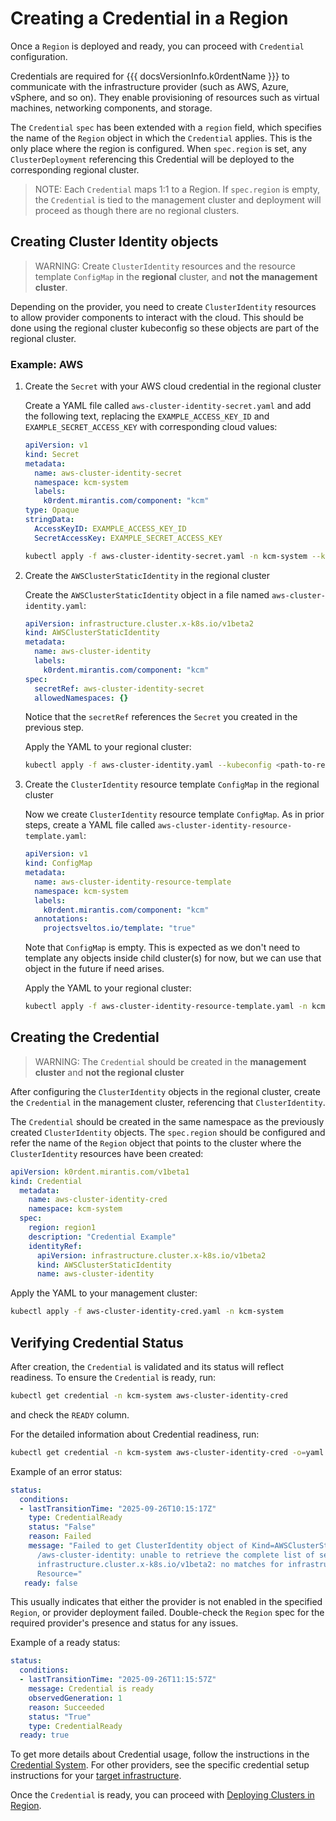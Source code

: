 # Creating a Credential in a Region

Once a `Region` is deployed and ready, you can proceed with `Credential` configuration.

Credentials are required for {{{ docsVersionInfo.k0rdentName }}} to communicate with the infrastructure provider
(such as AWS, Azure, vSphere, and so on). They enable provisioning of resources such as virtual machines, networking components,
and storage.

The `Credential` `spec` has been extended with a `region` field, which specifies the name of the `Region` object in which the `Credential`
applies. This is the only place where the region is configured. When `spec.region` is set, any `ClusterDeployment`
referencing this Credential will be deployed to the corresponding regional cluster.

> NOTE:
> Each `Credential` maps 1:1 to a Region. If `spec.region` is empty, the `Credential` is tied to the management cluster
> and deployment will proceed as though there are no regional clusters.

## Creating Cluster Identity objects

> WARNING:
> Create `ClusterIdentity` resources and the resource template `ConfigMap` in the **regional** cluster, and **not the management cluster**.

Depending on the provider, you need to create `ClusterIdentity` resources to allow provider components to interact
with the cloud. This should be done using the regional cluster kubeconfig so these objects are part of the regional cluster.

### Example: AWS

1. Create the `Secret` with your AWS cloud credential in the regional cluster

    Create a YAML file called `aws-cluster-identity-secret.yaml` and add the following text, replacing the
`EXAMPLE_ACCESS_KEY_ID` and `EXAMPLE_SECRET_ACCESS_KEY` with corresponding cloud values:

    ```yaml
    apiVersion: v1
    kind: Secret
    metadata:
      name: aws-cluster-identity-secret
      namespace: kcm-system
      labels:
        k0rdent.mirantis.com/component: "kcm"
    type: Opaque
    stringData:
      AccessKeyID: EXAMPLE_ACCESS_KEY_ID
      SecretAccessKey: EXAMPLE_SECRET_ACCESS_KEY
    ```

    ```bash
    kubectl apply -f aws-cluster-identity-secret.yaml -n kcm-system --kubeconfig <path-to-regional-cluster-kubeconfig>
    ```

2. Create the `AWSClusterStaticIdentity` in the regional cluster

   Create the `AWSClusterStaticIdentity` object in a file named `aws-cluster-identity.yaml`:

   ```yaml
   apiVersion: infrastructure.cluster.x-k8s.io/v1beta2
   kind: AWSClusterStaticIdentity
   metadata:
     name: aws-cluster-identity
     labels:
       k0rdent.mirantis.com/component: "kcm"
   spec:
     secretRef: aws-cluster-identity-secret
     allowedNamespaces: {}
   ```

   Notice that the `secretRef` references the `Secret` you created in the previous step.

   Apply the YAML to your regional cluster:

   ```bash
   kubectl apply -f aws-cluster-identity.yaml --kubeconfig <path-to-regional-cluster-kubeconfig>
   ```

3. Create the `ClusterIdentity` resource template `ConfigMap` in the regional cluster

   Now we create `ClusterIdentity` resource template `ConfigMap`. As in prior steps, create a YAML file called `aws-cluster-identity-resource-template.yaml`:

   ```yaml
   apiVersion: v1
   kind: ConfigMap
   metadata:
     name: aws-cluster-identity-resource-template
     namespace: kcm-system
     labels:
       k0rdent.mirantis.com/component: "kcm"
     annotations:
       projectsveltos.io/template: "true"
   ```

   Note that `ConfigMap` is empty. This is expected as we don't need to template any objects inside child cluster(s) for now, but we can use that object in the future if need arises.

   Apply the YAML to your regional cluster:

   ```bash
   kubectl apply -f aws-cluster-identity-resource-template.yaml -n kcm-system --kubeconfig <path-to-regional-cluster-kubeconfig>
   ```

## Creating the Credential

> WARNING:
> The `Credential` should be created in the **management cluster** and **not the regional cluster**

After configuring the `ClusterIdentity` objects in the regional cluster, create the `Credential` in the management cluster, referencing that
`ClusterIdentity`.

The `Credential` should be created in the same namespace as the previously created `ClusterIdentity` objects.
The `spec.region` should be configured and refer the name of the `Region` object that points to the cluster where the
`ClusterIdentity` resources have been created:

```yaml
apiVersion: k0rdent.mirantis.com/v1beta1
kind: Credential
  metadata:
    name: aws-cluster-identity-cred
    namespace: kcm-system
  spec:
    region: region1
    description: "Credential Example"
    identityRef:
      apiVersion: infrastructure.cluster.x-k8s.io/v1beta2
      kind: AWSClusterStaticIdentity
      name: aws-cluster-identity
```

Apply the YAML to your management cluster:

```bash
kubectl apply -f aws-cluster-identity-cred.yaml -n kcm-system
```

## Verifying Credential Status

After creation, the `Credential` is validated and its status will reflect readiness. To ensure the `Credential` is
ready, run:

```bash
kubectl get credential -n kcm-system aws-cluster-identity-cred
```

and check the `READY` column.

For the detailed information about Credential readiness, run:

```bash
kubectl get credential -n kcm-system aws-cluster-identity-cred -o=yaml
```

Example of an error status:

```yaml
status:
  conditions:
  - lastTransitionTime: "2025-09-26T10:15:17Z"
    type: CredentialReady
    status: "False"
    reason: Failed
    message: "Failed to get ClusterIdentity object of Kind=AWSClusterStaticIdentity
      /aws-cluster-identity: unable to retrieve the complete list of server APIs:
      infrastructure.cluster.x-k8s.io/v1beta2: no matches for infrastructure.cluster.x-k8s.io/v1beta2,
      Resource="
   ready: false
```

This usually indicates that either the provider is not enabled in the specified `Region`, or provider deployment failed.
Double-check the `Region` spec for the required provider's presence and status for any issues.

Example of a ready status:

```yaml
status:
  conditions:
  - lastTransitionTime: "2025-09-26T11:15:57Z"
    message: Credential is ready
    observedGeneration: 1
    reason: Succeeded
    status: "True"
    type: CredentialReady
  ready: true
```

To get more details about Credential usage, follow the instructions in the [Credential System](../access/credentials/index.md).
For other providers, see the specific credential setup instructions for your
[target infrastructure](../installation/prepare-mgmt-cluster/index.md).

Once the `Credential` is ready, you can proceed with [Deploying Clusters in Region](deploying-clusters-in-region.md).

